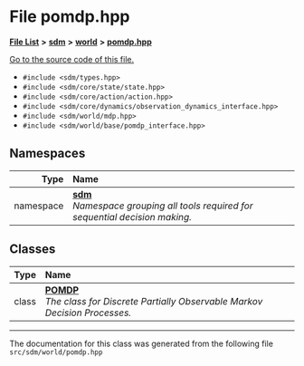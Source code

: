 
# File pomdp.hpp

<link rel="stylesheet" href="https://cdnjs.cloudflare.com/ajax/libs/KaTeX/0.5.1/katex.min.css">
<link rel="stylesheet" href="https://cdn.jsdelivr.net/github-markdown-css/2.2.1/github-markdown.css"/>



[**File List**](files.md) **>** [**sdm**](dir_ae1b8d8c3d2627954ba53c22978558f0.md) **>** [**world**](dir_414fa79a2aeb4aba632c04a0d3a53fff.md) **>** [**pomdp.hpp**](pomdp_8hpp.md)

[Go to the source code of this file.](pomdp_8hpp_source.md)



* `#include <sdm/types.hpp>`
* `#include <sdm/core/state/state.hpp>`
* `#include <sdm/core/action/action.hpp>`
* `#include <sdm/core/dynamics/observation_dynamics_interface.hpp>`
* `#include <sdm/world/mdp.hpp>`
* `#include <sdm/world/base/pomdp_interface.hpp>`









## Namespaces

| Type | Name |
| ---: | :--- |
| namespace | [**sdm**](namespacesdm.md) <br>_Namespace grouping all tools required for sequential decision making._  |

## Classes

| Type | Name |
| ---: | :--- |
| class | [**POMDP**](classsdm_1_1POMDP.md) <br>_The class for Discrete Partially Observable Markov Decision Processes._  |














------------------------------
The documentation for this class was generated from the following file `src/sdm/world/pomdp.hpp`